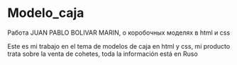 # Modelo_caja
Работа JUAN PABLO BOLIVAR MARIN, о коробочных моделях в html и css

Este es mi trabajo en el tema de modelos de caja en html y css, mi producto
trata sobre la venta de cohetes, toda la información está en Ruso
